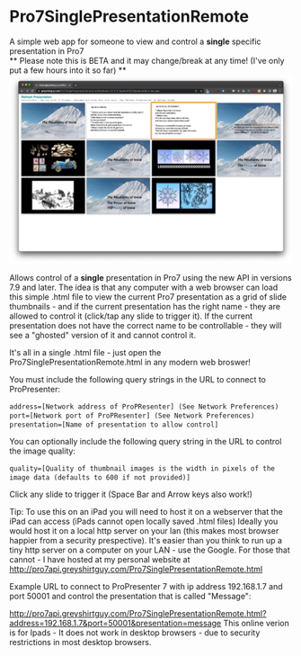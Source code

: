 # Pro7SinglePresentationRemote
A simple web app for someone to view and control a **single** specific presentation in Pro7  
** Please note this is BETA and it may change/break at any time! (I've only put a few hours into it so far) **
![Screenshot](Screenshot.png)

Allows control of a **single** presentation in Pro7 using the new API in versions 7.9 and later.
The idea is that any computer with a web browser can load this simple .html file to view the current Pro7 presentation as a grid of slide thumbnails - and if the current presentation has the right name - they are allowed to control it (click/tap any slide to trigger it).
If the current presentation does not have the correct name to be controllable - they will see a "ghosted" version of it and cannot control it.

It's all in a single .html file - just open the Pro7SinglePresentationRemote.html in any modern web broswer!

You must include the following query strings in the URL to connect to ProPresenter:
```
address=[Network address of ProPResenter] (See Network Preferences)
port=[Network port of ProPResenter] (See Network Preferences)
presentation=[Name of presentation to allow control]
```

You can optionally include the following query string in the URL to control the image quality:
```
quality=[Quality of thumbnail images is the width in pixels of the image data (defaults to 600 if not provided)]
```

Click any slide to trigger it (Space Bar and Arrow keys also work!)


Tip: To use this on an iPad you will need to host it on a webserver that the iPad can access (iPads cannot open locally saved .html files)
Ideally you would host it on a local http server on your lan (this makes most browser happier from a security prespective).
It's easier than you think to run up a tiny http server on a computer on your LAN - use the Google.  For those that cannot - I have hosted at my personal website at http://pro7api.greyshirtguy.com/Pro7SinglePresentationRemote.html

Example URL to connect to ProPresenter 7 with ip address 192.168.1.7 and port 50001 and control the presentation that is called "Message":

http://pro7api.greyshirtguy.com/Pro7SinglePresentationRemote.html?address=192.168.1.7&port=50001&presentation=message
This online verion is for Ipads - It does not work in desktop browsers - due to security restrictions in most desktop browsers.
